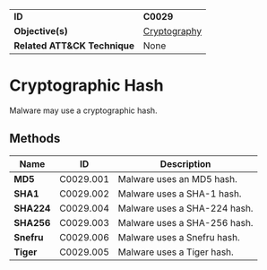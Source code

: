 |||
|---|---|
|**ID**|**C0029**|
|**Objective(s)**|[Cryptography](../cryptography)|
|**Related ATT&CK Technique**|None|


Cryptographic Hash
==================
Malware may use a cryptographic hash. 

Methods
-------
|Name|ID|Description|
|---|---|---|
|**MD5**|C0029.001|Malware uses an MD5 hash.|
|**SHA1**|C0029.002|Malware uses a SHA-1 hash.|
|**SHA224**|C0029.004|Malware uses a SHA-224 hash.|
|**SHA256**|C0029.003|Malware uses a SHA-256 hash.|
|**Snefru**|C0029.006|Malware uses a Snefru hash.|
|**Tiger**|C0029.005|Malware uses a Tiger hash.|
